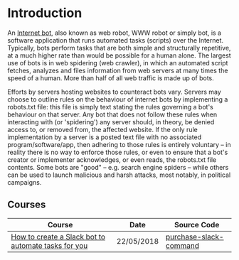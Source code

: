 # Introduction
An [Internet bot](https://en.wikipedia.org/wiki/Internet_bot), also known as web robot, WWW robot or simply bot, is a software application that runs automated tasks (scripts) over the Internet. Typically, bots perform tasks that are both simple and structurally repetitive, at a much higher rate than would be possible for a human alone. The largest use of bots is in web spidering (web crawler), in which an automated script fetches, analyzes and files information from web servers at many times the speed of a human. More than half of all web traffic is made up of bots.

Efforts by servers hosting websites to counteract bots vary. Servers may choose to outline rules on the behaviour of internet bots by implementing a robots.txt file: this file is simply text stating the rules governing a bot's behaviour on that server. Any bot that does not follow these rules when interacting with (or 'spidering') any server should, in theory, be denied access to, or removed from, the affected website. If the only rule implementation by a server is a posted text file with no associated program/software/app, then adhering to those rules is entirely voluntary – in reality there is no way to enforce those rules, or even to ensure that a bot's creator or implementer acknowledges, or even reads, the robots.txt file contents. Some bots are "good" – e.g. search engine spiders – while others can be used to launch malicious and harsh attacks, most notably, in political campaigns. 

## Courses
| Course                                                                                                                                         | Date               | Source Code                                                                                         |
| ----------------------------------------------------------------------------------------------------------------------------------------------- | ------------------- | --------------------------------------------------------------------------------------------------- |
| [How to create a Slack bot to automate tasks for you](bot-how-to-create-a-slack-bot-to-automate-tasks-for-you.md)| 22/05/2018 | [purchase-slack-command](https://github.com/peelmicro/purchase-slack-command)|